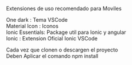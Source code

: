 Extensiones de uso recomendado para Moviles <br>

One dark : Tema VSCode <br>
Material Icon : Iconos <br>
Ionic Essentials: Package util para Ionic y angular <br>
Ionic : Extension Oficial Ionic VSCode <br>

Cada vez que clonen o descargen el proyecto <br>
Deben Aplicar el comando npm install <br>

